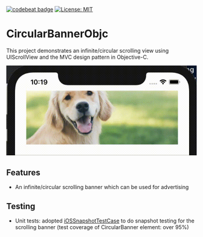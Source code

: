 [![codebeat badge](https://codebeat.co/badges/fb011154-e22d-4e60-ba0f-bcde770e7df9)](https://codebeat.co/projects/github-com-greenerchen-circularbannerobjc-master)
[![License: MIT](https://img.shields.io/badge/License-MIT-yellow.svg)](https://opensource.org/licenses/MIT)

# CircularBannerObjc
This project demonstrates an infinite/circular scrolling view using UIScrollView and the MVC design pattern in Objective-C. 

![Screenshot](CircularBanner.gif)

## Features 
- An infinite/circular scrolling banner which can be used for advertising

## Testing 
- Unit tests: adopted [iOSSnapshotTestCase](https://github.com/uber/ios-snapshot-test-case/) to do snapshot testing for the scrolling banner  (test coverage of CircularBanner element: over 95%)
